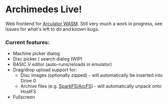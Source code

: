 # Archimedes Live!

Web frontend for [Arculator WASM](https://github.com/pdjstone/arculator-wasm). Still very much a work in progress, see Issues for what's left to do and known bugs.

### Current features:

* Machine picker dialog
* Disc picker / search dialog (WIP)
* BASIC V editor (auto-runs/reloads in emulator)
* Drag/drop upload support for:
  * Disc images (optionally zipped) - will automatically be inserted into Drive 0
  * Archive files (e.g. [SparkFS/ArcFS](https://github.com/pdjstone/nspark-wasm)) - will automatically unpack onto HostFS
* Fullscreen

